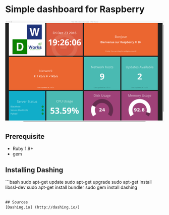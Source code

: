 # Simple dashboard for Raspberry

![Dashboard example](https://github.com/djiworks/raspberry-dashboard/blob/master/screenshot.png)

## Prerequisite
- Ruby 1.9+
- gem

## Installing Dashing
 ```bash
sudo apt-get update
sudo apt-get upgrade
sudo apt-get install libssl-dev
sudo apt-get install bundler
sudo gem install dashing
```

## Sources
[Dashing.io] (http://dashing.io/)
